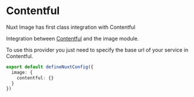 # Contentful

Nuxt Image has first class integration with Contentful

Integration between [Contentful](https://www.contentful.com/) and the image module.

To use this provider you just need to specify the base url of your service in Contentful.

```ts [nuxt.config.ts]
export default defineNuxtConfig({
  image: {
    contentful: {}
  }
})
```
